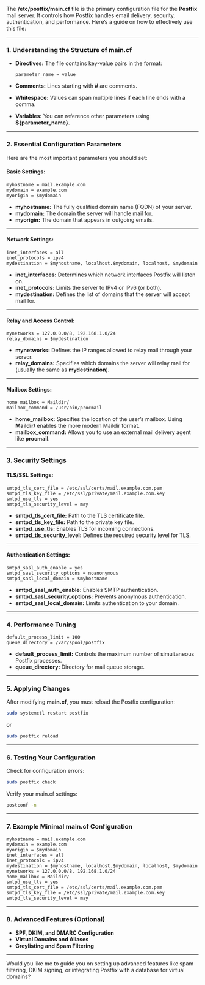 The **/etc/postfix/main.cf** file is the primary configuration file for the **Postfix** mail server. It controls how Postfix handles email delivery, security, authentication, and performance. Here’s a guide on how to effectively use this file:

---

### **1. Understanding the Structure of main.cf**

* **Directives:** The file contains key-value pairs in the format:

  ```plaintext
  parameter_name = value
  ```
* **Comments:** Lines starting with **#** are comments.
* **Whitespace:** Values can span multiple lines if each line ends with a comma.
* **Variables:** You can reference other parameters using **\${parameter\_name}**.

---

### **2. Essential Configuration Parameters**

Here are the most important parameters you should set:

#### **Basic Settings:**

```plaintext
myhostname = mail.example.com
mydomain = example.com
myorigin = $mydomain
```

* **myhostname:** The fully qualified domain name (FQDN) of your server.
* **mydomain:** The domain the server will handle mail for.
* **myorigin:** The domain that appears in outgoing emails.

---

#### **Network Settings:**

```plaintext
inet_interfaces = all
inet_protocols = ipv4
mydestination = $myhostname, localhost.$mydomain, localhost, $mydomain
```

* **inet\_interfaces:** Determines which network interfaces Postfix will listen on.
* **inet\_protocols:** Limits the server to IPv4 or IPv6 (or both).
* **mydestination:** Defines the list of domains that the server will accept mail for.

---

#### **Relay and Access Control:**

```plaintext
mynetworks = 127.0.0.0/8, 192.168.1.0/24
relay_domains = $mydestination
```

* **mynetworks:** Defines the IP ranges allowed to relay mail through your server.
* **relay\_domains:** Specifies which domains the server will relay mail for (usually the same as **mydestination**).

---

#### **Mailbox Settings:**

```plaintext
home_mailbox = Maildir/
mailbox_command = /usr/bin/procmail
```

* **home\_mailbox:** Specifies the location of the user’s mailbox. Using **Maildir/** enables the more modern Maildir format.
* **mailbox\_command:** Allows you to use an external mail delivery agent like **procmail**.

---

### **3. Security Settings**

#### **TLS/SSL Settings:**

```plaintext
smtpd_tls_cert_file = /etc/ssl/certs/mail.example.com.pem
smtpd_tls_key_file = /etc/ssl/private/mail.example.com.key
smtpd_use_tls = yes
smtpd_tls_security_level = may
```

* **smtpd\_tls\_cert\_file:** Path to the TLS certificate file.
* **smtpd\_tls\_key\_file:** Path to the private key file.
* **smtpd\_use\_tls:** Enables TLS for incoming connections.
* **smtpd\_tls\_security\_level:** Defines the required security level for TLS.

---

#### **Authentication Settings:**

```plaintext
smtpd_sasl_auth_enable = yes
smtpd_sasl_security_options = noanonymous
smtpd_sasl_local_domain = $myhostname
```

* **smtpd\_sasl\_auth\_enable:** Enables SMTP authentication.
* **smtpd\_sasl\_security\_options:** Prevents anonymous authentication.
* **smtpd\_sasl\_local\_domain:** Limits authentication to your domain.

---

### **4. Performance Tuning**

```plaintext
default_process_limit = 100
queue_directory = /var/spool/postfix
```

* **default\_process\_limit:** Controls the maximum number of simultaneous Postfix processes.
* **queue\_directory:** Directory for mail queue storage.

---

### **5. Applying Changes**

After modifying **main.cf**, you must reload the Postfix configuration:

```bash
sudo systemctl restart postfix
```

or

```bash
sudo postfix reload
```

---

### **6. Testing Your Configuration**

Check for configuration errors:

```bash
sudo postfix check
```

Verify your main.cf settings:

```bash
postconf -n
```

---

### **7. Example Minimal main.cf Configuration**

```plaintext
myhostname = mail.example.com
mydomain = example.com
myorigin = $mydomain
inet_interfaces = all
inet_protocols = ipv4
mydestination = $myhostname, localhost.$mydomain, localhost, $mydomain
mynetworks = 127.0.0.0/8, 192.168.1.0/24
home_mailbox = Maildir/
smtpd_use_tls = yes
smtpd_tls_cert_file = /etc/ssl/certs/mail.example.com.pem
smtpd_tls_key_file = /etc/ssl/private/mail.example.com.key
smtpd_tls_security_level = may
```

---

### **8. Advanced Features (Optional)**

* **SPF, DKIM, and DMARC Configuration**
* **Virtual Domains and Aliases**
* **Greylisting and Spam Filtering**

---

Would you like me to guide you on setting up advanced features like spam filtering, DKIM signing, or integrating Postfix with a database for virtual domains?
